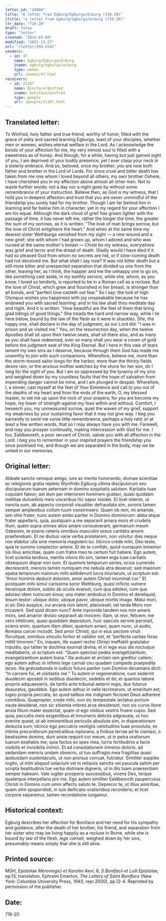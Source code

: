 ```yaml
---
letter_id: "24066"
title: "A letter from Egburg/Egburga/Ecburg (716-20)"
ititle: "a letter from egburg/egburga/ecburg (716-20)"
ltr_date: "716-20"
draft: false
type: "letter"
created: "2014-03-04"
modified: "2021-11-27"
url: "/letter/359.html"
senders:
  - id: 47
    name: Egburg/Egburga/Ecburg
    iname: egburg/egburga/ecburg
    type: woman
    url: /woman/47.html
receivers:
  - id: 21287
    name: Boniface/Winfred
    iname: boniface/winfred
    type: people
    url: /people/21287.html
---
```

<h2> Translated letter:</h2>To Winfred, holy father and true friend, worthy of honor, filled with the grace of piety and sacred learning Egburga, least of your disciples, whether men or women, wishes eternal welfare in the Lord.
As I acknowledge the bonds of your affection for me, my very inmost soul is filled with a sweetness as of honey. And though, for a while, having but just gained sight of you, I am deprived of your bodily presence, yet I ever clasp your neck in a sisterly embrace. And so, beloved, once my brother, you are now both father and brother in the Lord of Lords. For since cruel and bitter death has taken from me one whom I loved beyond all others, my own brother Oshere, I have cherished you in my affection above almost all other men. Not to waste further words: not a day nor a night goes by without some remembrance of your instruction.
Believe then, as God is my witness, that I hold you in deepest affection and trust that you are never unmindful of the friendship you surely had for my brother. Though I am far behind him in learning and far below him in character, yet in my regard for your affection I am his equal. Although the dark cloud of grief has grown lighter with the passage of time, it has never left me, rather the longer the time, the greater the sum of my sorrows, as it is written: "The love of man brings sorrow, but the love of Christ enlightens the heart." And when at the same time my dearest sister Wethburga vanished from my sight — a new wound and a new grief; she with whom I had grown up, whom I adored and who was nursed at the same mother's breast — Christ be my witness, everywhere was grief and terror and the dread of death. Gladly would I have died if it had so pleased God from whom no secrets are hid, or if slow-coming death had not deceived me.
But what shall I say now? It was not bitter death but a still more bitter and unexpected separation that divided us one from the other, leaving her, as I think, the happier and me the unhappy one to go on, like something cast aside, in my earthly service, while she, whom, as you know, I loved so tenderly, is reported to be in a Roman cell as a recluse. But the love of Christ, which grew and flourished in her breast, is stronger than all bonds, and "perfect love casteth out fear."
So I say: the lord of high Olympus wishes you happiness with joy unspeakable because he has endowed you with sacred learning: and in his law shalt thou meditate day and night. And it is written: "How beautiful are the feet of them that bring glad tidings of good things." She treads the hard and narrow way, while I lie here below, bound by the law of the flesh as it were in shackles. She, the happy one, shall declare in the day of judgment, as our Lord did: "I was in prison and ye visited me." You, on the resurrection day, when the twelve Apostles shall sit upon their twelve seats, shall sit there also, and as many as you shall have redeemed, over so many shall you wear a crown of gold before the judgment seat of the King Eternal. But I here in this vale of tears lament my own sins as I deserve, because through them God has made me unworthy to join with such companions.
Wherefore, believe me, more than the storm-tossed sailor longs for the harbor, more than the thirsty fields desire rain, or the anxious mother watches by the shore for her son, do I long for the sight of you. But I am so oppressed by the tyranny of my sins and weighed down by my countless faults that the hope of salvation from impending danger cannot be mine, and I am plunged in despair.
Wherefore, I, a sinner, cast myself at the feet of Your Eminence and call to you out of the depths of my heart and from the ends of the earth, O, my blessed master, to set me up upon the rock of your prayers; for you are become my hope, my tower of strength against my foes within and without. Comfort, I beseech you, my unmeasured sorrow, quiet the waves of my grief, support my weakness by your sustaining favor that it may not give way.
I beg you earnestly to send me some little remembrance, perhaps a holy relic or at least a few written words, that so I may always have you with me.
Farewell, and may you prosper continually, making intercession with God for me.
I too, Ealdbeoreth, a poor servant of Christ, salute you with all affection in the Lord. I beg you to remember in your inspired prayers the friendship you once promised me, and though we are separated in the body, may we be united in our memories.
<h2 class="mt-4"> Original letter:</h2>Abbate sancto veroque amigo, iure ac merito honorando, divinae scientiae ac relegionis gratia repleto Wynfrido Egiburg ultima discipulorum seu discipularum tuarum aeternam in domino sospitatis salutem.
Karitatis tuae copulam fateor; ast dum per interiorem hominem gustavi, quasi quiddam mellitae dulcedinis meis visceribus hic sapor insidet. Et licet interim, ut nancta sum, ab aspectu corporali visualiter defraudata sim, sororis tamen semper amplexibus collum tuum constrinxero. Quam ob rem, mi amande, iam olim frater, nunc autem ambo pariter in Domino dominorum: abba atque frater appellaris, quia, postquam a me separavit amara mors et crudelis illum, quem supra omnes alios amare consueveram, germanum meum Osberem, te poene ceteris omnibus masculini sexus caritatis amore praeferebam. Et ne diutius varie verba protelarem, non volvitur dies neque nox elabitur ulla sine memoria magisterii tui. Idcirco crede mihi, Deo teste, quia te summo conplector amore. Et de te confido, quod numquam inmemor sis illius amicitiae, quam cum fratre meo te certum fuit habere. Ego autem, licet scientia tardiora, meritis viliora illo sim, tamen erga tuae caritatis obsequium dispar non sum. Et quamvis temporum series, ocius currendo decrescerit, meroris tamen numquam me nebula atra deseruit; sed maiorum spatia temporum maiorum mihi addiderunt lucra iniuriarum, ut scriptum est: “Amor hominis deducit dolorem, amor autem Christi inluminat cor.” Et postquam mihi simul carissima soror Wethburg, quasi inflicto vulnere iteratoque dolore, subito ab oculis evanuit, cum qua adolevi, cum qua adoravi idem nutricum sinus; una mater ambobus in Domino et dereliquid; Iesum testor: ubique dolor, ubique pavor, ubique mortis imago. Malui mori, si sic Deo auspice, cui arcana non latent, placuisset, vel tarda Mors non tricaverit. Sed quid dicam nunc? Ante inprovida tandem nos non amara mors, sed amarior divisio separavit ab invicem; illam, ut reor, felicem; me vero infelicem, quasi quoddam depositum, huic saeculo servire permisit, sciens enim, quantum illam dilexi, quantum amavi, quam nunc, ut audio, Romana carcer includit. Sed amor Christi, qui in eius pectore viruit floruitque, omnibus vinculis fortior et validior est, et “perfecta caritas foras mittit timorem.” En, inquam, ille superi rector Olimpi ineffabili gratulatur tripudio, qui taliter te doctrina exornat divina; et in lege eius die noctuque meditaberis; ut scriptum est: “Quam speciosi pedes evangelizantium, evangelizantium autem bona.” Illa arduam et arctam iam greditur callem; ego autem adhuc in infimis lege carnali ceu quadam compede praepedita iaceo. Illa gratulabunda in iudicio futuro pariter cum Domino decantans dicit: “In carcere fui, et visitastis me.” Tu autem in regeneratione, cum sederint duodecim apostoli in sedibus duodecim, sedebis et ibi; et quantos labore proprio adquaesieris, de tantis ante tribunal aeterni regis, dux futurus deauratus, gaudebis. Ego autem adhuc in valle lacrimarum, ut emeritum est, lugeo propria peccata, eo quod talibus me indignam fecisset Deus adherere comitibus. Quapropter, crede mihi, non sic tempestate iactatus portum nauta desiderat, non sic sitientia imbres arva desiderant, non sic curvo litore anxia filium mater expectat, quam ut ego visibus vestris fruere cupio. Sed quia, peccatis meis exigentibus et innumeris delictis adgravata, ut hoc evenire queat, ut ab inminentibus periculis absoluta sim, in disperationem deducta sum; idcirco ego peccatrix vestigiis celsitudinis tuae provoluta, ex intimis precordiorum penetralibus inplorans, a finibus terrae ad te clamavi, o beatissime domine, dum anxie requirit cor meum, ut in petra orationum tuarum exaltabis me; quia factus es spes mea, turris fortitudinis a facie visibilis et invisibilis inimici. Et ad consolationem inmensi doloris, ad sedandam meroris undam obsecro, ut tuo suffragio mea fragilitas quasi quibusdam sustentaculis, ut non prorsus corruat, fulciatur. Similiter supplex rogito, ut mihi aliquod solacium vel in reliquiis sanctis vel paucula saltim per scripta beatitudinis tue verba distinare digneris, ut in illis tuam praesentiam semper habeam.
Vale iugiter prosperis successibus, vivens Deo, terque quaterque interpellans pro me.
Ego autem similiter Ealdbeorcth pauperculus Christi in Domino cum omni affectu saluto te. Deprecor te, ut illius amicitiae, quam olim spopondisti, in tuis deificatis orationibus recorderis; et licet corpore separemur, tamen recordatione iungamur.
<h2 class="mt-4"> Historical context:</h2><p>Egburg describes her affection for Boniface and her need for his sympathy and guidance, after the death of her brother, his friend, and separation from her sister who may be living happily as a recluse in Rome, while she is bound by law of the flesh, <em>lege carnali</em>, weighed down by her sins, presumably means simply that she is still alive.</p><h2 class="mt-4"> Printed source:</h2><p>MGH, <em>Epistolae Merovingici et Karolini Aevi</em>, 6, <em>S.Bonifacii et Lulli Epistolae,</em> ep.13; translation, Ephraim Emerton, <em>The Letters of Saint Boniface</em> (New York: Columbia University Press, 1940, repr.2000), pp.12-4. Reprinted by permission of the publisher.</p><h2 class="mt-4"> Date:</h2>716-20